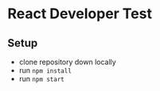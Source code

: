 # React Developer Test

## Setup

- clone repository down locally
- run `npm install`
- run `npm start`
